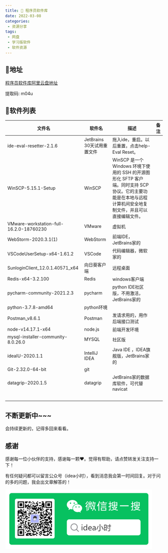 ```yaml
---
title: 👔 程序员软件库
date: 2022-03-08
categories:
 - 资源分享
tags:
 - 网盘
 - 学习版软件
 - 软件资源
---
```


## 🚄地址

[程序员软件库阿里云盘地址](https://www.aliyundrive.com/s/mn77KmexFiU)

提取码: m04u



## 📗软件列表

| 文件名                                  | 软件名                     | 描述                                                         | 备注 |
| --------------------------------------- | -------------------------- | ------------------------------------------------------------ | ---- |
| ide-eval-resetter-2.1.6                 | JetBrains 30天试用重置文件 | 拖入ide，重启。以后重置，点击help-Eval Reset。               |      |
| WinSCP-5.15.1-Setup                     | WinSCP                     | WinSCP 是一个 Windows 环境下使用的 SSH 的开源图形化 SFTP 客户端。同时支持 SCP 协议。它的主要功能是在本地与远程计算机间安全地复制文件，并且可以直接编辑文件。 |      |
| VMware-workstation-full-16.2.0-18760230 | VMware                     | 虚拟机                                                       |      |
| WebStorm-2020.3.1(1)                    | WebStorm                   | 前端IDE，JetBrains家的                                       |      |
| VSCodeUserSetup-x64-1.61.2              | VSCode                     | 代码编辑器，微软家的                                         |      |
| SunloginClient_12.0.1.40571_x64         | 向日葵客户端               | 远程桌面                                                     |      |
| Redis-x64-3.2.100                       | Redis                      | windows客户端                                                |      |
| pycharm-community-2021.2.3              | pycharm                    | python IDE社区版，不用激活，JetBrains家的                    |      |
| python-3.7.8-amd64                      | python环境                 |                                                              |      |
| Postman_v8.6.1                          | Postman                    | 发请求用的，用作后端接口测试                                 |      |
| node-v14.17.1-x64                       | node.js                    | 前端开发环境                                                 |      |
| mysql-installer-community-8.0.26.0      | MYSQL                      | 社区版                                                       |      |
| ideaIU-2020.1.1                         | IntelliJ IDEA              | Java IDE ，IDEA旗舰版，JetBrains家的                         |      |
| Git-2.32.0-64-bit                       | git                        |                                                              |      |
| datagrip-2020.1.5                       | datagrip                   | JetBrains家的数据库软件，可代替navicat                       |      |
|                                         |                            |                                                              |      |
|                                         |                            |                                                              |      |
|                                         |                            |                                                              |      |
|                                         |                            |                                                              |      |
|                                         |                            |                                                              |      |

## 不断更新中~~~

会持续更新的，记得多回来看看。



## 感谢

感谢每一位小伙伴的支持，感谢每一颗❤️。觉得有帮助，请点赞转发关注支持一下！

有任何疑问都可以留言公众号（idea小时），看到消息我会第一时间回复。对于问的多的问题，我会出文章解答的！

![qrcode](../.vuepress/public/images/qrcode.png)

